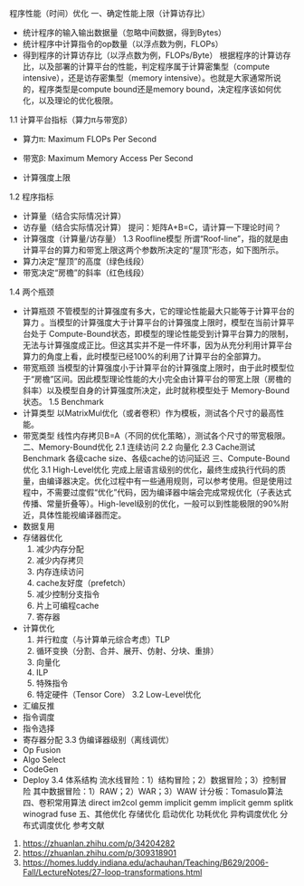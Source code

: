 程序性能（时间）优化
一、确定性能上限（计算访存比）
- 统计程序的输入输出数据量（忽略中间数据，得到Bytes）
- 统计程序中计算指令的op数量（以浮点数为例，FLOPs）
- 得到程序的计算访存比（以浮点数为例，FLOPs/Byte）
根据程序的计算访存比，以及部署的计算平台的性能，判定程序属于计算密集型（compute intensive），还是访存密集型（memory intensive）。也就是大家通常所说的，程序类型是compute bound还是memory bound，决定程序该如何优化，以及理论的优化极限。

1.1 计算平台指标（算力π与带宽β）
- 算力π: Maximum FLOPs Per Second

- 带宽β: Maximum Memory Access Per Second

- 计算强度上限

1.2 程序指标
- 计算量（结合实际情况计算）
- 访存量（结合实际情况计算）
提问：矩阵A+B=C，请计算一下理论时间？
- 计算强度（计算量/访存量）
1.3 Roofline模型
所谓“Roof-line”，指的就是由计算平台的算力和带宽上限这两个参数所决定的“屋顶”形态，如下图所示。
- 算力决定“屋顶”的高度（绿色线段）
- 带宽决定“房檐”的斜率（红色线段）

1.4 两个瓶颈

- 计算瓶颈
不管模型的计算强度有多大，它的理论性能最大只能等于计算平台的算力 。当模型的计算强度大于计算平台的计算强度上限时，模型在当前计算平台处于 Compute-Bound状态，即模型的理论性能受到计算平台算力的限制，无法与计算强度成正比。但这其实并不是一件坏事，因为从充分利用计算平台算力的角度上看，此时模型已经100%的利用了计算平台的全部算力。
- 带宽瓶颈
当模型的计算强度小于计算平台的计算强度上限时，由于此时模型位于“房檐”区间。因此模型理论性能的大小完全由计算平台的带宽上限（房檐的斜率）以及模型自身的计算强度所决定，此时就称模型处于 Memory-Bound 状态。
1.5 Benchmark
- 计算类型
以MatrixMul优化（或者卷积）作为模板，测试各个尺寸的最高性能。
- 带宽类型
线性内存拷贝B=A（不同的优化策略），测试各个尺寸的带宽极限。
二、Memory-Bound优化
2.1 连续访问
2.2 向量化
2.3 Cache测试Benchmark
各级cache size、各级cache的访问延迟
三、Compute-Bound优化
3.1 High-Level优化
完成上层语言级别的优化，最终生成执行代码的质量，由编译器决定。优化过程中有一些通用规则，可以参考使用。但是使用过程中，不需要过度假“优化”代码，因为编译器中端会完成常规优化（子表达式传播、常量折叠等）。High-level级别的优化，一般可以到性能极限的90%附近，具体性能视编译器而定。
- 数据复用
- 存储器优化
  1. 减少内存分配
  2. 减少内存拷贝
  3. 内存连续访问
  4. cache友好度（prefetch）
  5. 减少控制分支指令
  6. 片上可编程cache
  7. 寄存器
- 计算优化
  1. 并行粒度（与计算单元综合考虑）TLP
  2. 循环变换（分割、合并、展开、仿射、分块、重排）
  3. 向量化
  4. ILP
  5. 特殊指令
  6. 特定硬件（Tensor Core）
3.2 Low-Level优化
- 汇编反推
- 指令调度
- 指令选择
- 寄存器分配
3.3 伪编译器级别（离线调优）
- Op Fusion
- Algo Select
- CodeGen
- Deploy
3.4 体系结构
流水线冒险：1）结构冒险；2）数据冒险；3）控制冒险
其中数据冒险：1）RAW；2）WAR；3）WAW
计分板：Tomasulo算法
四、卷积常用算法
direct
im2col gemm
implicit gemm
implicit gemm splitk
winograd
fuse
五、其他优化
存储优化
启动优化
功耗优化
异构调度优化
分布式调度优化
参考文献
1. https://zhuanlan.zhihu.com/p/34204282
2. https://zhuanlan.zhihu.com/p/309318901
3. https://homes.luddy.indiana.edu/achauhan/Teaching/B629/2006-Fall/LectureNotes/27-loop-transformations.html


